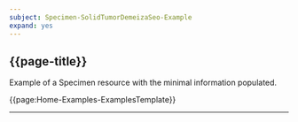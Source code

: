 ```yaml
---
subject: Specimen-SolidTumorDemeizaSeo-Example
expand: yes
---
```



## {{page-title}}

Example of a Specimen resource with the minimal information populated.

{{page:Home-Examples-ExamplesTemplate}}


---